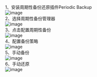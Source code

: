1、安装周期性备份还原插件Periodic Backup  
![image](https://github.com/mykubernetes/linux-install/blob/master/image/jenkins001.png)  
2、选择周期性备份管理器  
![image](https://github.com/mykubernetes/linux-install/blob/master/image/jenkins002.png)  
3、点击配置周期性备份  
![image](https://github.com/mykubernetes/linux-install/blob/master/image/jenkins003.png)  
4、配置备份策略  
![image](https://github.com/mykubernetes/linux-install/blob/master/image/jenkins004.png)  
5、手动备份  
![image](https://github.com/mykubernetes/linux-install/blob/master/image/jenkins006.png)  
6、手动还原  
![image](https://github.com/mykubernetes/linux-install/blob/master/image/jenkins005.png)  


